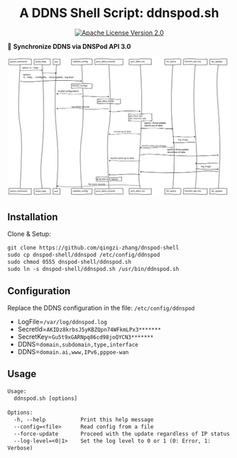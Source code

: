 <div align="center">
  <h1>A DDNS Shell Script: ddnspod.sh</h1>
</div>

<p align="center">
  <a href="https://github.com/qingzi-zhang/dnspod-shell/blob/main/LICENSE">
    <img alt="Apache License Version 2.0" src="https://img.shields.io/github/license/qingzi-zhang/dnspod-shell">
  </a>
</p>

🔁 **Synchronize DDNS via DNSPod API 3.0**

![diagram](ddnspod.svg)

## Installation
Clone & Setup:
```
git clone https://github.com/qingzi-zhang/dnspod-shell
sudo cp dnspod-shell/ddnspod /etc/config/ddnspod
sudo chmod 0555 dnspod-shell/ddnspod.sh
sudo ln -s dnspod-shell/ddnspod.sh /usr/bin/ddnspod.sh
```

## Configuration
Replace the DDNS configuration in the file: `/etc/config/ddnspod`
- LogFile=`/var/log/ddnspod.log`
- SecretId=`AKIDz8krbsJ5yKBZQpn74WFkmLPx3*******`
- SecretKey=`Gu5t9xGARNpq86cd98joQYCN3*******`
- DDNS=`domain,subdomain,type,interface`
- DDNS=`domain.ai,www,IPv6,pppoe-wan`

## Usage
```
Usage:
  ddnspod.sh [options]

Options:
  -h, --help           Print this help message
  --config=<file>      Read config from a file
  --force-update       Proceed with the update regardless of IP status
  --log-level=<0|1>    Set the log level to 0 or 1 (0: Error, 1: Verbose)
```
